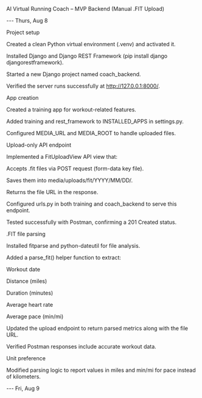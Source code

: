 AI Virtual Running Coach – MVP Backend (Manual .FIT Upload)

--- Thurs, Aug 8

Project setup

Created a clean Python virtual environment (.venv) and activated it.

Installed Django and Django REST Framework (pip install django djangorestframework).

Started a new Django project named coach_backend.

Verified the server runs successfully at http://127.0.0.1:8000/.

App creation

Created a training app for workout-related features.

Added training and rest_framework to INSTALLED_APPS in settings.py.

Configured MEDIA_URL and MEDIA_ROOT to handle uploaded files.

Upload-only API endpoint

Implemented a FitUploadView API view that:

Accepts .fit files via POST request (form-data key file).

Saves them into media/uploads/fit/YYYY/MM/DD/.

Returns the file URL in the response.

Configured urls.py in both training and coach_backend to serve this endpoint.

Tested successfully with Postman, confirming a 201 Created status.

.FIT file parsing

Installed fitparse and python-dateutil for file analysis.

Added a parse_fit() helper function to extract:

Workout date

Distance (miles)

Duration (minutes)

Average heart rate

Average pace (min/mi)

Updated the upload endpoint to return parsed metrics along with the file URL.

Verified Postman responses include accurate workout data.

Unit preference

Modified parsing logic to report values in miles and min/mi for pace instead of kilometers.

--- Fri, Aug 9


